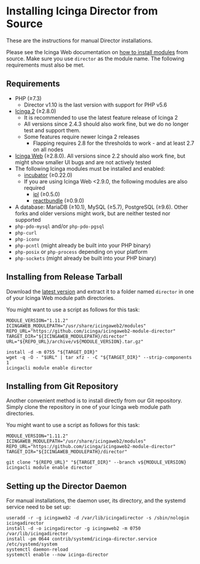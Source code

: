 # Installing Icinga Director from Source

These are the instructions for manual Director installations.

Please see the Icinga Web documentation on
[how to install modules](https://icinga.com/docs/icinga-web-2/latest/doc/08-Modules/#installation) from source.
Make sure you use `director` as the module name. The following requirements must also be met.

## Requirements

* PHP (≥7.3)
    * Director v1.10 is the last version with support for PHP v5.6
* [Icinga 2](https://github.com/Icinga/icinga2) (≥2.8.0)
    * It is recommended to use the latest feature release of Icinga 2
    * All versions since 2.4.3 should also work fine, but
      we do no longer test and support them.
    * Some features require newer Icinga 2 releases
        * Flapping requires 2.8 for the thresholds to work - and at least 2.7 on all
          nodes
* [Icinga Web](https://github.com/Icinga/icingaweb2) (≥2.8.0). All versions since 2.2 should also work fine, but
  might show smaller UI bugs and are not actively tested
* The following Icinga modules must be installed and enabled:
    * [incubator](https://github.com/Icinga/icingaweb2-module-incubator) (≥0.22.0)
    * If you are using Icinga Web <2.9.0, the following modules are also required
        * [ipl](https://github.com/Icinga/icingaweb2-module-ipl) (≥0.5.0)
        * [reactbundle](https://github.com/Icinga/icingaweb2-module-reactbundle) (≥0.9.0)
* A database: MariaDB (≥10.1), MySQL (≥5.7), PostgreSQL (≥9.6). Other
  forks and older versions might work, but are neither tested nor supported
* `php-pdo-mysql` and/or `php-pdo-pgsql`
* `php-curl`
* `php-iconv`
* `php-pcntl` (might already be built into your PHP binary)
* `php-posix` or `php-process` depending on your platform
* `php-sockets` (might already be built into your PHP binary)

## Installing from Release Tarball

Download the [latest version](https://github.com/Icinga/icingaweb2-module-director/releases)
and extract it to a folder named `director` in one of your Icinga Web module path directories.

You might want to use a script as follows for this task:

```shell
MODULE_VERSION="1.11.2"
ICINGAWEB_MODULEPATH="/usr/share/icingaweb2/modules"
REPO_URL="https://github.com/icinga/icingaweb2-module-director"
TARGET_DIR="${ICINGAWEB_MODULEPATH}/director"
URL="${REPO_URL}/archive/v${MODULE_VERSION}.tar.gz"

install -d -m 0755 "${TARGET_DIR}"
wget -q -O - "$URL" | tar xfz - -C "${TARGET_DIR}" --strip-components 1
icingacli module enable director
```

## Installing from Git Repository

Another convenient method is to install directly from our Git repository.
Simply clone the repository in one of your Icinga web module path directories.

You might want to use a script as follows for this task:

```shell
MODULE_VERSION="1.11.2"
ICINGAWEB_MODULEPATH="/usr/share/icingaweb2/modules"
REPO_URL="https://github.com/icinga/icingaweb2-module-director"
TARGET_DIR="${ICINGAWEB_MODULEPATH}/director"

git clone "${REPO_URL}" "${TARGET_DIR}" --branch v${MODULE_VERSION}
icingacli module enable director
```

## Setting up the Director Daemon

For manual installations, the daemon user, its directory, and the systemd service need to be set up:

```shell
useradd -r -g icingaweb2 -d /var/lib/icingadirector -s /sbin/nologin icingadirector
install -d -o icingadirector -g icingaweb2 -m 0750 /var/lib/icingadirector
install -pm 0644 contrib/systemd/icinga-director.service /etc/systemd/system
systemctl daemon-reload
systemctl enable --now icinga-director
```
<!-- {% include "02-Installation.md" %} -->
